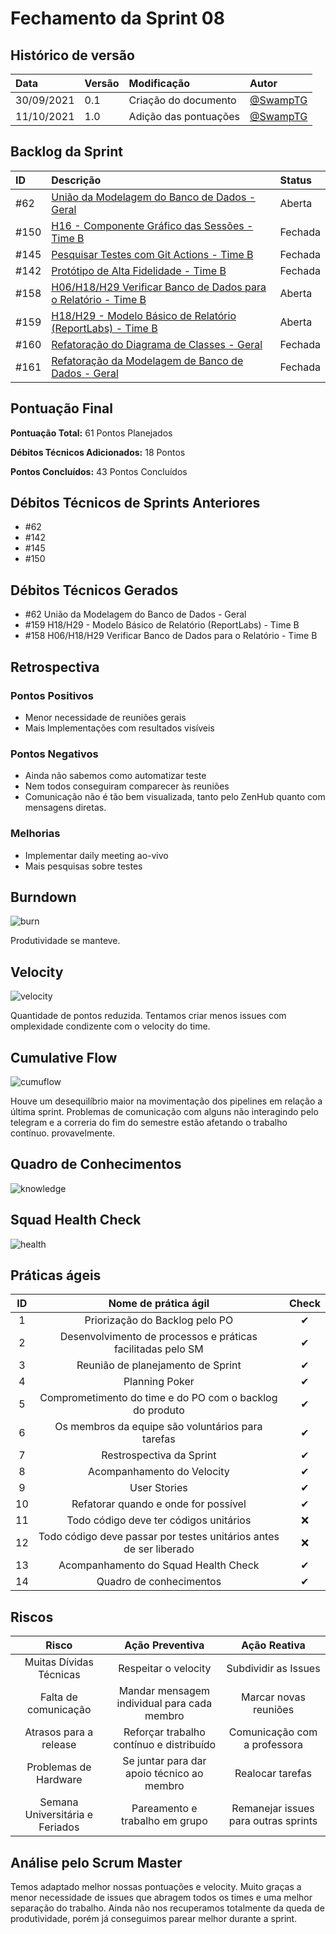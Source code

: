 # Fechamento da Sprint 08

## Histórico de versão

| **Data**   | **Versão** | **Modificação**       | **Autor**                              |
| :--------- | :--------- | :-------------------- | :------------------------------------- |
| 30/09/2021 | 0.1        | Criação do documento  | [@SwampTG](https://github.com/SwampTG) |
| 11/10/2021 | 1.0        | Adição das pontuações | [@SwampTG](https://github.com/SwampTG) |

## Backlog da Sprint

| ID   | Descrição                                                                                                                             | Status  |
| :--- | :------------------------------------------------------------------------------------------------------------------------------------ | :------ |
| #62  | <!-- 13 - Débito -->[União da Modelagem do Banco de Dados - Geral](https://github.com/fga-eps-mds/2021-1-hospitalar/issues/62)        | Aberta  |
| #150 | <!-- 10 - Débito -->[H16 - Componente Gráfico das Sessões - Time B](https://github.com/fga-eps-mds/2021-1-hospitalar/issues/150)      | Fechada |
| #145 | <!-- 5 -->[Pesquisar Testes com Git Actions - Time B](https://github.com/fga-eps-mds/2021-1-hospitalar/issues/145)                    | Fechada |
| #142 | <!--10-->[Protótipo de Alta Fidelidade - Time B](https://github.com/fga-eps-mds/2021-1-hospitalar/issues/142)                         | Fechada |
| #158 | <!--5-->[H06/H18/H29 Verificar Banco de Dados para o Relatório - Time B](https://github.com/fga-eps-mds/2021-1-hospitalar/issues/158) | Aberta  |
| #159 | <!--5-->[H18/H29 - Modelo Básico de Relatório (ReportLabs) - Time B](https://github.com/fga-eps-mds/2021-1-hospitalar/issues/159)     | Aberta  |
| #160 | <!--5-->[Refatoração do Diagrama de Classes - Geral](https://github.com/fga-eps-mds/2021-1-hospitalar/issues/160)                     | Fechada |
| #161 | <!--8-->[Refatoração da Modelagem de Banco de Dados - Geral](https://github.com/fga-eps-mds/2021-1-hospitalar/issues/160)             | Fechada |

## Pontuação Final<!--+ 5 + 3 + 10 + 3 + 5 + 3 | -13 -10 -8 -13 -10 -10 -10 -->

**Pontuação Total:** 61 Pontos Planejados

**Débitos Técnicos Adicionados:** 18 Pontos

**Pontos Concluídos:** 43 Pontos Concluídos

## Débitos Técnicos de Sprints Anteriores

<!-- - Não houveram débitos técnicos para pagar nesta sprint
OU -->

- #62
- #142
- #145
- #150

## Débitos Técnicos Gerados

<!--- Não foram gerados débitos nesta sprint
OU-->

- #62 <!-- 13 - Débito --> União da Modelagem do Banco de Dados - Geral
- #159 <!--5-->H18/H29 - Modelo Básico de Relatório (ReportLabs) - Time B
- #158 <!--5-->H06/H18/H29 Verificar Banco de Dados para o Relatório - Time B

## Retrospectiva

### Pontos Positivos

- Menor necessidade de reuniões gerais
- Mais Implementações com resultados visíveis

### Pontos Negativos

- Ainda não sabemos como automatizar teste
- Nem todos conseguiram comparecer às reuniões
- Comunicação não é tão bem visualizada, tanto pelo ZenHub quanto com mensagens diretas.

### Melhorias

- Implementar daily meeting ao-vivo
- Mais pesquisas sobre testes

## Burndown

![burn](/docs/assets/sprints/time_b/sprint_8/burndown_sprint_8.png)

Produtividade se manteve.

## Velocity

![velocity](/docs/assets/sprints/time_b/sprint_8/velocity_sprint_8.png)

Quantidade de pontos reduzida. Tentamos criar menos issues com omplexidade condizente com o velocity do time.

## Cumulative Flow

![cumuflow](/docs/assets/sprints/time_b/sprint_8/cumu_flow_sprint_8.png)

Houve um desequilíbrio maior na movimentação dos pipelines em relação a última sprint. Problemas de comunicação com alguns não interagindo pelo telegram e a correria do fim do semestre estão afetando o trabalho contínuo. provavelmente.

## Quadro de Conhecimentos

![knowledge](/docs/assets/sprints/time_b/sprint_8/quadro_de_conhecimento_sprint_8.png)

## Squad Health Check

![health](/docs/assets/sprints/time_b/sprint_8/health_check_sprint_8.png)

## Práticas ágeis

| ID  |                        Nome de prática ágil                        |  Check   |
| :-: | :----------------------------------------------------------------: | :------: |
|  1  |                   Priorização do Backlog pelo PO                   | &#10004; |
|  2  |    Desenvolvimento de processos e práticas facilitadas pelo SM     | &#10004; |
|  3  |                 Reunião de planejamento de Sprint                  | &#10004; |
|  4  |                           Planning Poker                           | &#10004; |
|  5  |      Comprometimento do time e do PO com o backlog do produto      | &#10004; |
|  6  |         Os membros da equipe são voluntários para tarefas          | &#10004; |
|  7  |                      Restrospectiva da Sprint                      | &#10004; |
|  8  |                     Acompanhamento do Velocity                     | &#10004; |
|  9  |                            User Stories                            | &#10004; |
| 10  |                Refatorar quando e onde for possível                | &#10004; |
| 11  |               Todo código deve ter códigos unitários               | &#10060; |
| 12  | Todo código deve passar por testes unitários antes de ser liberado | &#10060; |
| 13  |                Acompanhamento do Squad Health Check                | &#10004; |
| 14  |                      Quadro de conhecimentos                       | &#10004; |

<!--
## Qualidade do Trabalho Entregue

Segundo a equipe a qualidade entregue foi de (nº). A escala dos valores é de 1 a 5.

| **Objetivo da Sprint** |  **Nota** |
|:-:|:-:|
|    Descrição do Objetivo   |  (nº) |
|    Descrição do Objetivo   |  (nº) |
|    ...   |  ... |
-->

## Riscos

|            **Risco**            |             **Ação Preventiva**             |           **Ação Reativa**           |
| :-----------------------------: | :-----------------------------------------: | :----------------------------------: |
|     Muitas Dívidas Técnicas     |            Respeitar o velocity             |         Subdividir as Issues         |
|      Falta de comunicação       | Mandar mensagem individual para cada membro |        Marcar novas reuniões         |
|     Atrasos para a release      |  Reforçar trabalho contínuo e distribuído   |     Comunicação com a professora     |
|      Problemas de Hardware      | Se juntar para dar apoio técnico ao membro  |           Realocar tarefas           |
| Semana Universitária e Feriados |       Pareamento e trabalho em grupo        | Remanejar issues para outras sprints |

<!-- ## Burndown de Riscos (???) -->

## Análise pelo Scrum Master

Temos adaptado melhor nossas pontuações e velocity. Muito graças a menor necessidade de issues que abragem todos os times e uma melhor separação do trabalho. Ainda não nos recuperamos totalmente da queda de produtividade, porém já conseguimos parear melhor durante a sprint.
